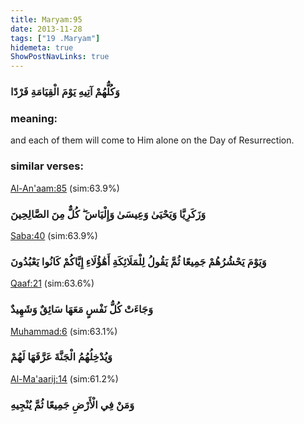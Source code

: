 ```yaml
---
title: Maryam:95
date: 2013-11-28
tags: ["19 .Maryam"]
hidemeta: true 
ShowPostNavLinks: true 
---
```

### وَكُلُّهُمْ آتِيهِ يَوْمَ الْقِيَامَةِ فَرْدًا
### meaning: 
and each of them will come to Him alone on the Day of Resurrection.
### similar verses: 

[Al-An'aam:85](/6/85) (sim:63.9%)

### وَزَكَرِيَّا وَيَحْيَىٰ وَعِيسَىٰ وَإِلْيَاسَ ۖ كُلٌّ مِنَ الصَّالِحِينَ

[Saba:40](/34/40) (sim:63.9%)

### وَيَوْمَ يَحْشُرُهُمْ جَمِيعًا ثُمَّ يَقُولُ لِلْمَلَائِكَةِ أَهَٰؤُلَاءِ إِيَّاكُمْ كَانُوا يَعْبُدُونَ

[Qaaf:21](/50/21) (sim:63.6%)

### وَجَاءَتْ كُلُّ نَفْسٍ مَعَهَا سَائِقٌ وَشَهِيدٌ

[Muhammad:6](/47/6) (sim:63.1%)

### وَيُدْخِلُهُمُ الْجَنَّةَ عَرَّفَهَا لَهُمْ

[Al-Ma'aarij:14](/70/14) (sim:61.2%)

### وَمَنْ فِي الْأَرْضِ جَمِيعًا ثُمَّ يُنْجِيهِ

